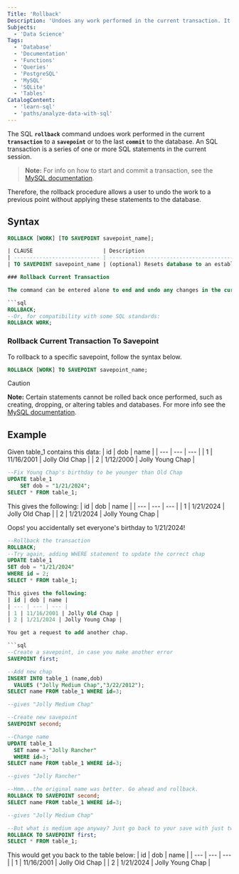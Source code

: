 ```yaml
---
Title: 'Rollback'
Description: 'Undoes any work performed in the current transaction. It can also be used to undo work performed by in-doubt transactions.'
Subjects:
  - 'Data Science'
Tags:
  - 'Database'
  - 'Documentation'
  - 'Functions'
  - 'Queries'
  - 'PostgreSQL'
  - 'MySQL'
  - 'SQLite'
  - 'Tables'
CatalogContent:
  - 'learn-sql'
  - 'paths/analyze-data-with-sql'
---
```


The SQL **`rollback`** command undoes work performed in the current **`transaction`** to a **`savepoint`** or to the last **`commit`** to the database. An SQL transaction is a series of one or more SQL statements in the current session.

> **Note:** For info on how to start and commit a transaction, see the [MySQL documentation](https://dev.mysql.com/doc/refman/8.4/en/commit.html).

Therefore, the rollback procedure allows a user to undo the work to a previous point without applying these statements to the database.

## Syntax

```sql
ROLLBACK [WORK] [TO SAVEPOINT savepoint_name];

| CLAUSE                      | Description                                                                                                                                                                                 |
| --------------------------- | ------------------------------------------------------------------------------------------------------------------------------------------------------------------------------------------- |
| TO SAVEPOINT savepoint_name | (optional) Resets database to an established savepoint `savepoint_name` within the current transaction. These savepoint names can be created using the command `SAVEPOINT savepoint_name;`. |

### Rollback Current Transaction

The command can be entered alone to end and undo any changes in the current transaction.

```sql
ROLLBACK;
--Or, for compatibility with some SQL standards:
ROLLBACK WORK;
```

### Rollback Current Transaction To Savepoint

To rollback to a specific savepoint, follow the syntax below.

```sql
ROLLBACK [WORK] TO SAVEPOINT savepoint_name;
```

> [!CAUTION]  
> **Note:** Certain statements cannot be rolled back once performed, such as creating, dropping, or altering tables and databases. For more info see the [MySQL documentation](https://dev.mysql.com/doc/refman/8.4/en/cannot-roll-back.html).

## Example

Given table_1 contains this data:
| id | dob | name |
| --- | --- | --- |
| 1 | 11/16/2001 | Jolly Old Chap |
| 2 | 1/12/2000 | Jolly Young Chap |

```sql
--Fix Young Chap's birthday to be younger than Old Chap
UPDATE table_1
    SET dob = "1/21/2024";
SELECT * FROM table_1;
```

This gives the following:
| id | dob | name |
| --- | --- | --- |
| 1 | 1/21/2024 | Jolly Old Chap |
| 2 | 1/21/2024 | Jolly Young Chap |

Oops! you accidentally set everyone's birthday to 1/21/2024!

```sql
--Rollback the transaction
ROLLBACK;
--Try again, adding WHERE statement to update the correct chap
UPDATE table_1
SET dob = "1/21/2024"
WHERE id = 2;
SELECT * FROM table_1;

This gives the following:
| id | dob | name |
| --- | --- | --- |
| 1 | 11/16/2001 | Jolly Old Chap |
| 2 | 1/21/2024 | Jolly Young Chap |

You get a request to add another chap.

```sql
--Create a savepoint, in case you make another error
SAVEPOINT first;

--Add new chap
INSERT INTO table_1 (name,dob)
  VALUES ("Jolly Medium Chap","3/22/2012");
SELECT name FROM table_1 WHERE id=3;

--gives "Jolly Medium Chap"

--Create new savepoint
SAVEPOINT second;

--Change name
UPDATE table_1
  SET name = "Jolly Rancher"
  WHERE id=3;
SELECT name FROM table_1 WHERE id=3;

--gives "Jolly Rancher"

--Hmm...the original name was better. Go ahead and rollback.
ROLLBACK TO SAVEPOINT second;
SELECT name FROM table_1 WHERE id=3;

--gives "Jolly Medium Chap"

--But what is medium age anyway? Just go back to your save with just two chaps.
ROLLBACK TO SAVEPOINT first;
SELECT * FROM table_1;

```

This would get you back to the table below:
| id | dob | name |
| --- | --- | --- |
| 1 | 11/16/2001 | Jolly Old Chap |
| 2 | 1/21/2024 | Jolly Young Chap |
